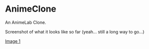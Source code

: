 # AnimeClone
An AnimeLab Clone.

Screenshot of what it looks like so far (yeah... still a long way to go...)

[Image 1](http://m.UploadEdit.com/bbtc/1569511934232.jpg)
